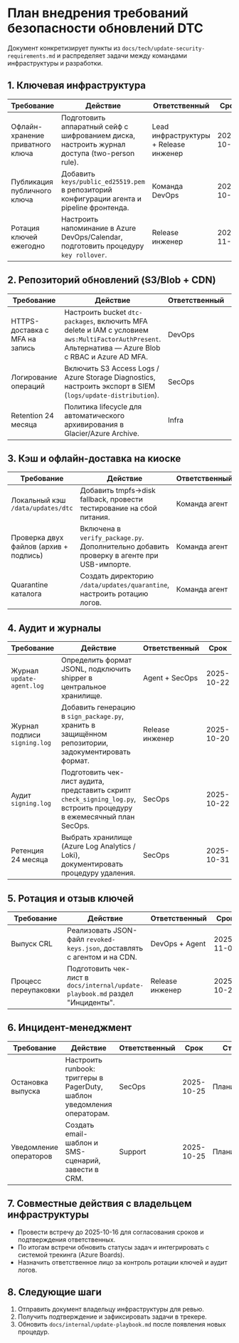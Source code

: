 # План внедрения требований безопасности обновлений DTC

Документ конкретизирует пункты из `docs/tech/update-security-requirements.md` и распределяет задачи между командами инфраструктуры и разработки.

## 1. Ключевая инфраструктура

| Требование | Действие | Ответственный | Срок | Статус |
|------------|----------|---------------|------|--------|
| Офлайн-хранение приватного ключа | Подготовить аппаратный сейф с шифрованием диска, настроить журнал доступа (two-person rule). | Lead инфраструктуры + Release инженер | 2025-10-20 | В ожидании утверждения |
| Публикация публичного ключа | Добавить `keys/public_ed25519.pem` в репозиторий конфигурации агента и pipeline фронтенда. | Команда DevOps | 2025-10-17 | В процессе |
| Ротация ключей ежегодно | Настроить напоминание в Azure DevOps/Calendar, подготовить процедуру `key rollover`. | Release инженер | 2025-11-01 | Планируется |

## 2. Репозиторий обновлений (S3/Blob + CDN)

| Требование | Действие | Ответственный | Срок | Статус |
|------------|----------|---------------|------|--------|
| HTTPS-доставка с MFA на запись | Настроить bucket `dtc-packages`, включить MFA delete и IAM с условием `aws:MultiFactorAuthPresent`. Альтернатива — Azure Blob с RBAC и Azure AD MFA. | DevOps | 2025-10-24 | Планируется |
| Логирование операций | Включить S3 Access Logs / Azure Storage Diagnostics, настроить экспорт в SIEM (`logs/update-distribution`). | SecOps | 2025-10-24 | Планируется |
| Retention 24 месяца | Политика lifecycle для автоматического архивирования в Glacier/Azure Archive. | Infra | 2025-10-31 | Планируется |

## 3. Кэш и офлайн-доставка на киоске

| Требование | Действие | Ответственный | Срок | Статус |
|------------|----------|---------------|------|--------|
| Локальный кэш `/data/updates/dtc` | Добавить tmpfs→disk fallback, провести тестирование на сбой питания. | Команда агент | 2025-10-28 | Планируется |
| Проверка двух файлов (архив + подпись) | Включена в `verify_package.py`. Дополнительно добавить проверку в агенте при USB-импорте. | Команда агент | 2025-10-18 | В процессе |
| Quarantine каталога | Создать директорию `/data/updates/quarantine`, настроить ротацию логов. | Команда агент | 2025-10-28 | Планируется |

## 4. Аудит и журналы

| Требование | Действие | Ответственный | Срок | Статус |
|------------|----------|---------------|------|--------|
| Журнал `update-agent.log` | Определить формат JSONL, подключить shipper в центральное хранилище. | Agent + SecOps | 2025-10-22 | Планируется |
| Журнал подписи `signing.log` | Добавить генерацию в `sign_package.py`, хранить в защищённом репозитории, задокументировать формат. | Release инженер | 2025-10-20 | Готово |
| Аудит `signing.log` | Подготовить чек-лист аудита, представить скрипт `check_signing_log.py`, встроить процедуру в ежемесячный план SecOps. | SecOps | 2025-10-22 | Готово |
| Ретенция 24 месяца | Выбрать хранилище (Azure Log Analytics / Loki), документировать процедуру удаления. | SecOps | 2025-10-31 | Планируется |

## 5. Ротация и отзыв ключей

| Требование | Действие | Ответственный | Срок | Статус |
|------------|----------|---------------|------|--------|
| Выпуск CRL | Реализовать JSON-файл `revoked-keys.json`, доставлять с агентом и на CDN. | DevOps + Agent | 2025-11-07 | Планируется |
| Процесс переупаковки | Подготовить чек-лист в `docs/internal/update-playbook.md` раздел "Инциденты". | Release инженер | 2025-10-25 | В процессе |

## 6. Инцидент-менеджмент

| Требование | Действие | Ответственный | Срок | Статус |
|------------|----------|---------------|------|--------|
| Остановка выпуска | Настроить runbook: триггеры в PagerDuty, шаблон уведомления операторам. | SecOps | 2025-10-25 | Планируется |
| Уведомление операторов | Создать email-шаблон и SMS-сценарий, завести в CRM. | Support | 2025-10-25 | Планируется |

## 7. Совместные действия с владельцем инфраструктуры

- Провести встречу до 2025-10-16 для согласования сроков и подтверждения ответственных.
- По итогам встречи обновить статусы задач и интегрировать с системой трекинга (Azure Boards).
- Назначить ответственное лицо за контроль ротации ключей и аудит логов.

## 8. Следующие шаги

1. Отправить документ владельцу инфраструктуры для ревью.
2. Получить подтверждение и зафиксировать задачи в трекере.
3. Обновить `docs/internal/update-playbook.md` после появления новых процедур.
